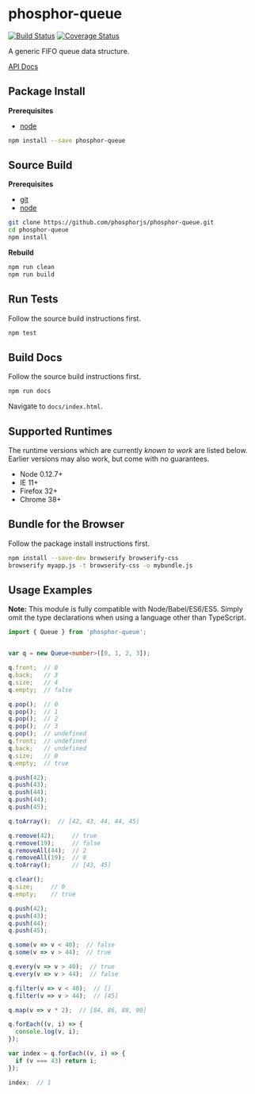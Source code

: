 phosphor-queue
==============

[![Build Status](https://travis-ci.org/phosphorjs/phosphor-queue.svg)](https://travis-ci.org/phosphorjs/phosphor-queue?branch=master)
[![Coverage Status](https://coveralls.io/repos/phosphorjs/phosphor-queue/badge.svg?branch=master&service=github)](https://coveralls.io/github/phosphorjs/phosphor-queue?branch=master)

A generic FIFO queue data structure.

[API Docs](http://phosphorjs.github.io/phosphor-queue/api/)


Package Install
---------------

**Prerequisites**
- [node](http://nodejs.org/)

```bash
npm install --save phosphor-queue
```


Source Build
------------

**Prerequisites**
- [git](http://git-scm.com/)
- [node](http://nodejs.org/)

```bash
git clone https://github.com/phosphorjs/phosphor-queue.git
cd phosphor-queue
npm install
```

**Rebuild**
```bash
npm run clean
npm run build
```


Run Tests
---------

Follow the source build instructions first.

```bash
npm test
```


Build Docs
----------

Follow the source build instructions first.

```bash
npm run docs
```

Navigate to `docs/index.html`.


Supported Runtimes
------------------

The runtime versions which are currently *known to work* are listed below.
Earlier versions may also work, but come with no guarantees.

- Node 0.12.7+
- IE 11+
- Firefox 32+
- Chrome 38+


Bundle for the Browser
----------------------

Follow the package install instructions first.

```bash
npm install --save-dev browserify browserify-css
browserify myapp.js -t browserify-css -o mybundle.js
```


Usage Examples
--------------

**Note:** This module is fully compatible with Node/Babel/ES6/ES5. Simply
omit the type declarations when using a language other than TypeScript.

```typescript
import { Queue } from 'phosphor-queue';


var q = new Queue<number>([0, 1, 2, 3]);

q.front;  // 0
q.back;   // 3
q.size;   // 4
q.empty;  // false

q.pop();  // 0
q.pop();  // 1
q.pop();  // 2
q.pop();  // 3
q.pop();  // undefined
q.front;  // undefined
q.back;   // undefined
q.size;   // 0
q.empty;  // true

q.push(42);
q.push(43);
q.push(44);
q.push(44);
q.push(45);

q.toArray();  // [42, 43, 44, 44, 45]

q.remove(42);     // true
q.remove(19);     // false
q.removeAll(44);  // 2
q.removeAll(19);  // 0
q.toArray();      // [43, 45]

q.clear();
q.size;     // 0
q.empty;    // true

q.push(42);
q.push(43);
q.push(44);
q.push(45);

q.some(v => v < 40);  // false
q.some(v => v > 44);  // true

q.every(v => v > 40);  // true
q.every(v => v > 44);  // false

q.filter(v => v < 40);  // []
q.filter(v => v > 44);  // [45]

q.map(v => v * 2);  // [84, 86, 88, 90]

q.forEach((v, i) => {
  console.log(v, i);
});

var index = q.forEach((v, i) => {
  if (v === 43) return i;
});

index;  // 1
```
